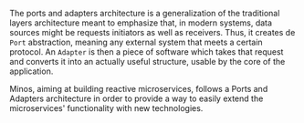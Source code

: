 The ports and adapters architecture is a generalization of the traditional layers architecture meant to emphasize that,
in modern systems, data sources might be requests initiators as well as receivers. Thus, it creates de `Port`
abstraction, meaning any external system that meets a certain protocol. An `Adapter` is then a piece of software which
takes that request and converts it into an actually useful structure, usable by the core of the application.

Minos, aiming at building reactive microservices, follows a Ports and Adapters architecture in order to provide a way to
easily extend the microservices' functionality with new technologies. 